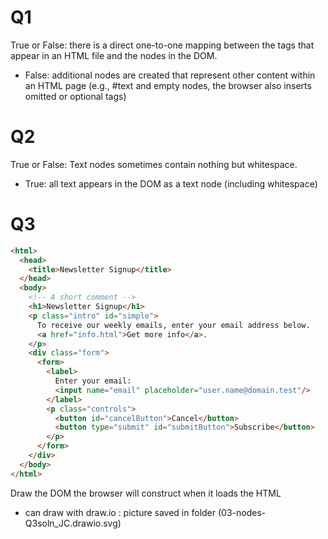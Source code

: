 # Q1
True or False: there is a direct one-to-one mapping between the tags that appear in an HTML file and the nodes in the DOM.
- False: additional nodes are created that represent other content within an HTML page (e.g., #text and empty nodes, the browser also inserts omitted or optional tags)

# Q2
True or False: Text nodes sometimes contain nothing but whitespace.
- True: all text appears in the DOM as a text node (including whitespace)

# Q3
```html
<html>
  <head>
    <title>Newsletter Signup</title>
  </head>
  <body>
    <!-- A short comment -->
    <h1>Newsletter Signup</h1>
    <p class="intro" id="simple">
      To receive our weekly emails, enter your email address below.
      <a href="info.html">Get more info</a>.
    </p>
    <div class="form">
      <form>
        <label>
          Enter your email:
          <input name="email" placeholder="user.name@domain.test"/>
        </label>
        <p class="controls">
          <button id="cancelButton">Cancel</button>
          <button type="submit" id="submitButton">Subscribe</button>
        </p>
      </form>
    </div>
  </body>
</html>
```
Draw the DOM the browser will construct when it loads the HTML
- can draw with draw.io : picture saved in folder (03-nodes-Q3soln_JC.drawio.svg)